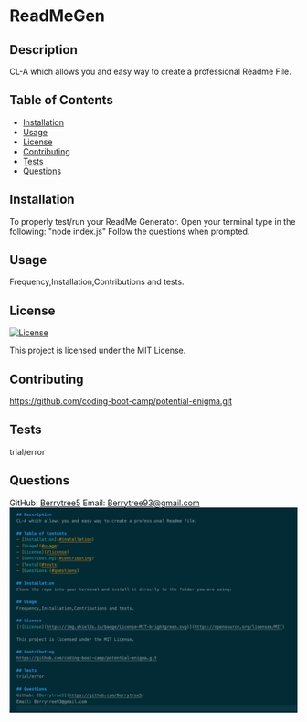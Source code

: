 # ReadMeGen

## Description
CL-A which allows you and easy way to create a professional Readme File.

## Table of Contents
- [Installation](#installation)
- [Usage](#usage)
- [License](#license)
- [Contributing](#contributing)
- [Tests](#tests)
- [Questions](#questions)

## Installation
To properly test/run your ReadMe Generator.
Open your terminal
type in the following: "node index.js"
Follow the questions when prompted.

## Usage
Frequency,Installation,Contributions and tests.

## License
[![License](https://img.shields.io/badge/License-MIT-brightgreen.svg)](https://opensource.org/licenses/MIT)

This project is licensed under the MIT License.

## Contributing
https://github.com/coding-boot-camp/potential-enigma.git

## Tests
trial/error

## Questions
GitHub: [Berrytree5](https://github.com/Berrytree5)
Email: Berrytree93@gmail.com
![alt text describing image][def]

[def]: ./Develop/utils/Screen%20Shot%202023-10-19%20at%207.08.46%20PM.png